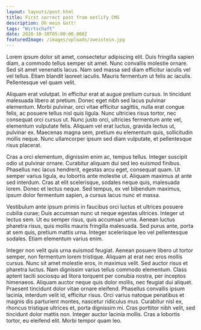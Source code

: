```yaml
---
layout: layouts/post.html
title: First correct post from netlify CMS
description: Oh mein Gott!
tags: "Wirtschaft"
date: 2020-10-30T05:00:00.000Z
featuredImage: /images/uploads/zweistein.jpg
---
```


Lorem ipsum dolor sit amet, consectetur adipiscing elit. Duis fringilla sapien diam, a commodo tellus semper sit amet. Nunc convallis molestie ornare. Sed sit amet venenatis lacus. Nam sed massa sed diam efficitur iaculis vel vel tellus. Etiam blandit laoreet iaculis. Mauris fermentum ut felis ac iaculis. Pellentesque vel quam velit.

Aliquam erat volutpat. In efficitur erat at augue pretium cursus. In tincidunt malesuada libero at pretium. Donec eget nibh sed lacus pulvinar elementum. Morbi pulvinar, orci vitae efficitur sagittis, nulla erat congue felis, ac posuere tellus nisl quis ligula. Nunc ultricies risus tortor, nec consequat orci cursus ut. Nunc justo orci, ultricies fermentum ante vel, elementum vulputate felis. Aliquam vel erat luctus, gravida lectus ut, pulvinar ex. Maecenas magna sem, pretium eu elementum quis, sollicitudin mollis neque. Nunc ullamcorper ipsum sed diam vulputate, et pellentesque risus placerat.

Cras a orci elementum, dignissim enim ac, tempus tellus. Integer suscipit odio ut pulvinar ornare. Curabitur aliquam dui sed leo euismod finibus. Phasellus nec lacus hendrerit, egestas arcu eget, consequat quam. Ut semper varius ligula, eu lobortis ante molestie ut. Aliquam maximus at ante sed interdum. Cras at elit scelerisque, sodales neque quis, malesuada lorem. Donec et lectus neque. Sed tempus, ex vel bibendum maximus, ipsum dolor fermentum sapien, a cursus lacus nunc et massa.

Vestibulum ante ipsum primis in faucibus orci luctus et ultrices posuere cubilia curae; Duis accumsan nunc ut neque egestas ultrices. Integer ut lectus sem. Ut eu semper risus, quis accumsan urna. Aenean luctus pharetra risus, quis mollis mauris fringilla malesuada. Sed purus ante, porta at sem quis, pretium mattis urna. Integer scelerisque leo vel pellentesque sodales. Etiam elementum varius enim.

Integer non velit quis urna euismod feugiat. Aenean posuere libero ut tortor semper, non fermentum lorem tristique. Aliquam at erat nec eros mollis cursus. Nunc sit amet molestie eros, in maximus velit. Sed auctor risus et pharetra luctus. Nam dignissim varius tellus commodo elementum. Class aptent taciti sociosqu ad litora torquent per conubia nostra, per inceptos himenaeos. Aliquam auctor neque quis dolor mollis, nec feugiat dui aliquet. Praesent tincidunt dolor vitae ornare eleifend. Phasellus convallis ipsum lacinia, interdum velit id, efficitur risus. Orci varius natoque penatibus et magnis dis parturient montes, nascetur ridiculus mus. Curabitur nisl ex, rhoncus tristique ultrices et, porta dignissim mi. Cras porttitor nibh velit, sed tincidunt dolor mattis non. Integer auctor lacinia mollis. Cras a lobortis tortor, eu eleifend elit. Morbi tempor quam leo.
